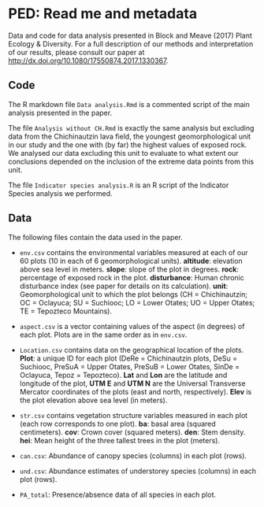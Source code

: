 # PED: Read me and metadata
Data and code for data analysis presented in Block and Meave (2017) Plant Ecology &amp; Diversity.
For a full description of our methods and interpretation of our results, please consult our paper at http://dx.doi.org/10.1080/17550874.2017.1330367.

## Code 

The R markdown file `Data analysis.Rmd` is a commented script of the main analysis presented in the paper. 

The file `Analysis without CH.Rmd` is exactly the same analysis but excluding data from the Chichinautzin lava field, 
the youngest geomorphological unit in our study and the one with (by far) the highest values of exposed rock. We analysed 
our data excluding this unit to evaluate to what extent our conclusions depended on the inclusion of the extreme data points 
from this unit.

The file `Indicator species analysis.R` is an R script of the Indicator Species analysis we performed. 

## Data

The following files contain the data used in the paper. 

* `env.csv` contains the environmental variables measured at each of our 60 plots (10 in each of 6 geomorphological units). 
**altitude**: elevation above sea level in meters. **slope**: slope of the plot in degrees. **rock**: percentage of exposed rock in the plot.
**disturbance**: Human chronic disturbance index (see paper for details on its calculation). **unit**: Geomorphological unit to which the 
plot belongs (CH = Chichinautzin; OC = Oclayuca; SU = Suchiooc; LO = Lower Otates; UO = Upper Otates; TE = Tepozteco Mountains).

* `aspect.csv` is a vector containing values of the aspect (in degrees) of each plot. Plots are in the same order as in `env.csv`.

* `Location.csv` contains data on the geographical location of the plots. **Plot**: a unique ID for each plot (DeRe = Chichinautzin plots, DeSu = Suchiooc, PreSuA = Upper Otates, PreSuB = Lower Otates, SinDe = Oclayuca, Tepoz = Tepozteco). **Lat** and **Lon** are the latitude and longitude of the plot, **UTM E** and **UTM N** are the Universal Transverse Mercator coordinates of the plots (east and north, respectively). **Elev** is the plot elevation above sea level (in meters). 

* `str.csv` contains vegetation structure variables measured in each plot (each row corresponds to one plot). **ba**: basal area (squared centimeters).
**cov**: Crown cover (squared meters). **den**: Stem density. **hei**: Mean height of the three tallest trees in the plot (meters).

* `can.csv`: Abundance of canopy species (columns) in each plot (rows). 

* `und.csv`: Abundance estimates of understorey species (columns) in each plot (rows).

* `PA_total`: Presence/absence data of all species in each plot. 
